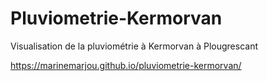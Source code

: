 # Pluviometrie-Kermorvan
Visualisation de la pluviométrie à Kermorvan à Plougrescant

https://marinemarjou.github.io/pluviometrie-kermorvan/